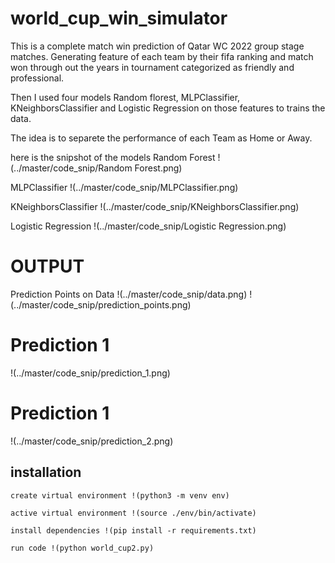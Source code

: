 # world_cup_win_simulator

This is a complete match win prediction of Qatar WC 2022 group stage matches. Generating feature of each team by their fifa ranking and match won through out the years in tournament categorized as friendly and professional.


Then I used four models Random florest, MLPClassifier, KNeighborsClassifier and Logistic Regression on those features to trains the data.

The idea is to separete the performance of each Team as Home or Away.

here is the snipshot of the models
Random Forest
!(../master/code_snip/Random Forest.png)

MLPClassifier
!(../master/code_snip/MLPClassifier.png)

KNeighborsClassifier
!(../master/code_snip/KNeighborsClassifier.png)

Logistic Regression
!(../master/code_snip/Logistic Regression.png)

# OUTPUT
Prediction Points on Data
!(../master/code_snip/data.png)
!(../master/code_snip/prediction_points.png)

# Prediction 1
!(../master/code_snip/prediction_1.png)
# Prediction 1
!(../master/code_snip/prediction_2.png)


## installation

```
create virtual environment !(python3 -m venv env)

active virtual environment !(source ./env/bin/activate)

install dependencies !(pip install -r requirements.txt) 

run code !(python world_cup2.py)
```